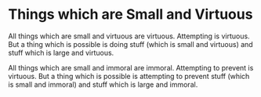 # Things which are Small and Virtuous
All things which are small and virtuous are virtuous.  Attempting is virtuous.  But a thing which is possible is doing stuff (which is small and virtuous) and stuff which is large and virtuous.

All things which are small and immoral are immoral.  Attempting to prevent is virtuous.  But a thing which is possible is attempting to prevent stuff (which is small and immoral) and stuff which is large and immoral.
